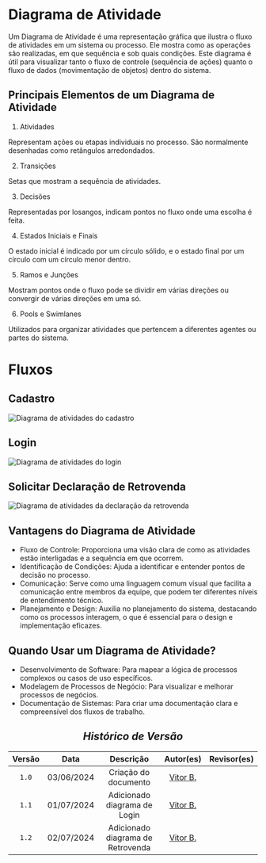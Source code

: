 # Diagrama de Atividade

Um Diagrama de Atividade é uma representação gráfica que ilustra o fluxo de atividades em um sistema ou processo. Ele mostra como as operações são realizadas, em que sequência e sob quais condições. Este diagrama é útil para visualizar tanto o fluxo de controle (sequência de ações) quanto o fluxo de dados (movimentação de objetos) dentro do sistema.

## Principais Elementos de um Diagrama de Atividade

1. Atividades

Representam ações ou etapas individuais no processo. São normalmente desenhadas como retângulos arredondados.

2. Transições

Setas que mostram a sequência de atividades.

3. Decisões

Representadas por losangos, indicam pontos no fluxo onde uma escolha é feita.

4. Estados Iniciais e Finais

O estado inicial é indicado por um círculo sólido, e o estado final por um círculo com um círculo menor dentro.

5. Ramos e Junções

Mostram pontos onde o fluxo pode se dividir em várias direções ou convergir de várias direções em uma só.

6. Pools e Swimlanes

Utilizados para organizar atividades que pertencem a diferentes agentes ou partes do sistema.

# Fluxos

## Cadastro

![Diagrama de atividades do cadastro](../../../../Assets/DiagramaAtividades/cadastro.jpeg)

## Login

![Diagrama de atividades do login](../../../../Assets/DiagramaAtividades/login.jpeg)

## Solicitar Declaração de Retrovenda

![Diagrama de atividades da declaração da retrovenda](../../../../Assets/DiagramaAtividades/retrovenda.jpeg)

## Vantagens do Diagrama de Atividade

- Fluxo de Controle: Proporciona uma visão clara de como as atividades estão interligadas e a sequência em que ocorrem.
- Identificação de Condições: Ajuda a identificar e entender pontos de decisão no processo.
- Comunicação: Serve como uma linguagem comum visual que facilita a comunicação entre membros da equipe, que podem ter diferentes níveis de entendimento técnico.
- Planejamento e Design: Auxilia no planejamento do sistema, destacando como os processos interagem, o que é essencial para o design e implementação eficazes.

## Quando Usar um Diagrama de Atividade?

- Desenvolvimento de Software: Para mapear a lógica de processos complexos ou casos de uso específicos.
- Modelagem de Processos de Negócio: Para visualizar e melhorar processos de negócios.
- Documentação de Sistemas: Para criar uma documentação clara e compreensível dos fluxos de trabalho.

<center>

## <a>*Histórico de Versão*</a>

| Versão |    Data    |      Descrição       |                    Autor(es)                     |              Revisor(es)              |
| :----: | :--------: | :------------------: | :----------------------------------------------: | :-----------------------------------: |
| `1.0`  | 03/06/2024 | Criação do documento | [Vitor B.](https://github.com/VitorB2002) | |
| `1.1`  | 01/07/2024 | Adicionado diagrama de Login | [Vitor B.](https://github.com/VitorB2002) | |
| `1.2`  | 02/07/2024 | Adicionado diagrama de Retrovenda | [Vitor B.](https://github.com/VitorB2002) | |

</center>

